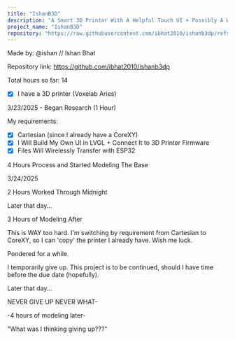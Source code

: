 ```yaml
---
title: "IshanB3D"
description: "A Smart 3D Printer With A Helpful Touch UI + Possibly A Wireless Feature"
project_name: "IshanB3D"
repository: "https://raw.githubusercontent.com/ibhat2010/ishanb3dp/refs/heads/main/JOURNAL.md"
---
```

Made by: @ishan // Ishan Bhat

Repository link: https://github.com/ibhat2010/ishanb3dp

Total hours so far: 14

- [x] I have a 3D printer (Voxelab Aries)

3/23/2025 - Began Research (1 Hour)

My requirements:

- [x] Cartesian (since I already have a CoreXY)
- [x] I Will Build My Own UI in LVGL + Connect It to 3D Printer Firmware
- [x] Files Will Wirelessly Transfer with ESP32

4 Hours Process and Started Modeling The Base

3/24/2025

2 Hours Worked Through Midnight

Later that day...

3 Hours of Modeling After

This is WAY too hard. I'm switching by requirement from Cartesian to CoreXY, so I can 'copy' the printer I already have. Wish me luck.

Pondered for a while.

I temporarily give up. This project is to be continued, should I have time before the due date (hopefully).

Later that day...

NEVER GIVE UP NEVER WHAT-

-4 hours of modeling later-

"What was I thinking giving up???"
